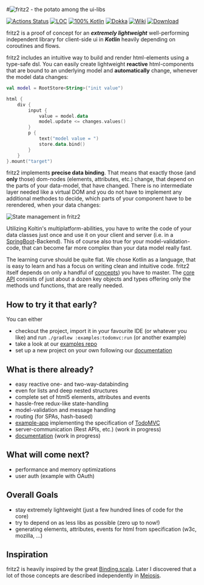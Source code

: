 #![fritz2 - the potato among the ui-libs](https://github.com/jwstegemann/fritz2/raw/master/docs/fritz2-logo-small.png)

[![Actions Status](https://github.com/jwstegemann/fritz2/workflows/build/badge.svg)](https://github.com/jwstegemann/fritz2/actions)
[![LOC](https://img.shields.io/badge/Core%20LOC-1%2C4k-green)](https://clean-code-developer.com/grades/grade-1-red/#Keep_it_simple_stupid_KISS)
[![100% Kotlin](https://img.shields.io/badge/kotlin-100%25-blue)](https://play.kotlinlang.org/)
[![Dokka](https://img.shields.io/badge/API-dokka-green)](https://jwstegemann.github.io/fritz2/dokka/fritz2/)
[![Wiki](https://img.shields.io/badge/docs-wiki-blue)](https://github.com/jwstegemann/fritz2/wiki)
[![Download](https://api.bintray.com/packages/jwstegemann/fritz2/fritz2-core/images/download.svg?version=0.2)](https://bintray.com/jwstegemann/fritz2/fritz2-core/0.2/link)

fritz2 is a proof of concept for an ***extremely lightweight*** well-performing independent library for client-side ui in ***Kotlin*** heavily depending on coroutines and flows.

fritz2 includes an intuitive way to build and render html-elements using a type-safe dsl. You can easily create lightweight **reactive** html-components that are bound to an underlying model and **automatically** change, whenever the model data changes:

```kotlin
val model = RootStore<String>("init value")

html {
    div {
        input {
            value = model.data
            model.update <= changes.values()
        }
        p {
            text("model value = ")
            store.data.bind()
        }
    }
}.mount("target")
```

fritz2 implements **precise data binding**. That means that exactly those (and **only** those) dom-nodes (elements, attributes, etc.) change, that depend on the parts of your data-model, that have changed. 
There is no intermediate layer needed like a virtual DOM and you do not have to implement any additional methodes to decide, which parts of your component have to be rerendered, when your data changes:

![State management in fritz2](/docs/fritz2_state.001.png)

Utilizing Koltin's multiplatform-abilities, you have to write the code of your data classes just once and use it on your client and server (i.e. in a [SpringBoot](https://spring.io/guides/gs/rest-service/)-Backend). This of course also true for your model-validation-code, that can become far more complex than your data model really fast.

The learning curve should be quite flat. We chose Kotlin as a language, that is easy to learn and has a focus on writing clean and intuitive code.
fritz2 itself depends on only a handful of [concepts](https://github.com/jwstegemann/fritz2/wiki)) you have to master. The [core API](https://jwstegemann.github.io/fritz2/dokka/fritz2/) consists of just about a dozen key objects and types offering only the methods und functions, that are really needed. 

## How to try it that early?
You can either
* checkout the project, import it in your favourite IDE (or whatever you like) and run `./gradlew :examples:todomvc:run` (or another example)
* take a look at our [examples repo](https://jamowei.github.io/fritz2-examples/)
* set up a new project on your own following our [documentation](https://github.com/jwstegemann/fritz2/wiki/Project-Setup)


## What is there already?

- easy reactive one- and two-way-databinding
- even for lists and deep nested structures
- complete set of html5 elements, attributes and events
- hassle-free redux-like state-handling
- model-validation and message handling 
- routing (for SPAs, hash-based)
- [example-app](https://github.com/jwstegemann/fritz2/tree/master/examples/todomvc) implementing the specification of [TodoMVC](http://todomvc.com/)
- server-communication (Rest APIs, etc.) (work in progress)
- [documentation](https://github.com/jwstegemann/fritz2/wiki) (work in progress)

## What will come next?

- performance and memory optimizations
- user auth (example with OAuth)

## Overall Goals

- stay extremely lightweight (just a few hundred lines of code for the core)
- try to depend on as less libs as possible (zero up to now!)
- generating elements, attributes, events for html from specification (w3c, mozilla, ...)

## Inspiration

fritz2 is heavily inspired by the great [Binding.scala](https://github.com/ThoughtWorksInc/Binding.scala).
Later I discovered that a lot of those concepts are described independently in [Meiosis](https://meiosis.js.org/).
